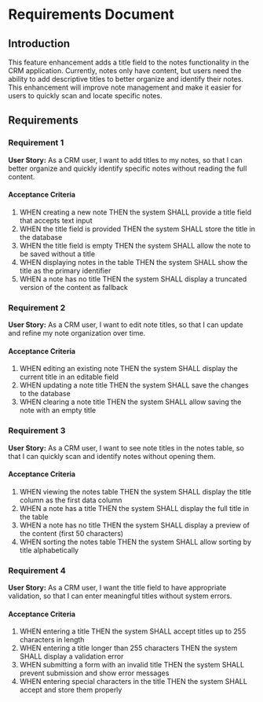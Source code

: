 # Requirements Document

## Introduction

This feature enhancement adds a title field to the notes functionality in the CRM application. Currently, notes only have content, but users need the ability to add descriptive titles to better organize and identify their notes. This enhancement will improve note management and make it easier for users to quickly scan and locate specific notes.

## Requirements

### Requirement 1

**User Story:** As a CRM user, I want to add titles to my notes, so that I can better organize and quickly identify specific notes without reading the full content.

#### Acceptance Criteria

1. WHEN creating a new note THEN the system SHALL provide a title field that accepts text input
2. WHEN the title field is provided THEN the system SHALL store the title in the database
3. WHEN the title field is empty THEN the system SHALL allow the note to be saved without a title
4. WHEN displaying notes in the table THEN the system SHALL show the title as the primary identifier
5. WHEN a note has no title THEN the system SHALL display a truncated version of the content as fallback

### Requirement 2

**User Story:** As a CRM user, I want to edit note titles, so that I can update and refine my note organization over time.

#### Acceptance Criteria

1. WHEN editing an existing note THEN the system SHALL display the current title in an editable field
2. WHEN updating a note title THEN the system SHALL save the changes to the database
3. WHEN clearing a note title THEN the system SHALL allow saving the note with an empty title

### Requirement 3

**User Story:** As a CRM user, I want to see note titles in the notes table, so that I can quickly scan and identify notes without opening them.

#### Acceptance Criteria

1. WHEN viewing the notes table THEN the system SHALL display the title column as the first data column
2. WHEN a note has a title THEN the system SHALL display the full title in the table
3. WHEN a note has no title THEN the system SHALL display a preview of the content (first 50 characters)
4. WHEN sorting the notes table THEN the system SHALL allow sorting by title alphabetically

### Requirement 4

**User Story:** As a CRM user, I want the title field to have appropriate validation, so that I can enter meaningful titles without system errors.

#### Acceptance Criteria

1. WHEN entering a title THEN the system SHALL accept titles up to 255 characters in length
2. WHEN entering a title longer than 255 characters THEN the system SHALL display a validation error
3. WHEN submitting a form with an invalid title THEN the system SHALL prevent submission and show error messages
4. WHEN entering special characters in the title THEN the system SHALL accept and store them properly